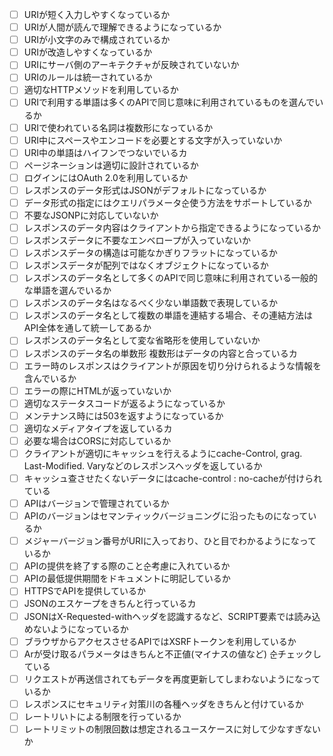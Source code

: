 - [ ] URIが短く入力しやすくなっているか
- [ ] URIが人間が読んで理解できるようになっているか
- [ ] URIが小文字のみで構成されているか
- [ ] URIが改造しやすくなっているか
- [ ] URIにサーバ側のアーキテクチャが反映されていないか
- [ ] URIのルールは統一されているか
- [ ] 適切なHTTPメソッドを利用しているか
- [ ] URIで利用する単語は多くのAPIで同じ意味に利用されているものを選んでいるか
- [ ] URIで使われている名詞は複数形になっているか
- [ ] URI中にスペースやエンコードを必要とする文字が入っていないか
- [ ] URI中の単語はハイフンでつないでいるカ
- [ ] ページネーションは適切に設計されているか
- [ ] ログインにはOAuth 2.0を利用しているか
- [ ] レスポンスのデータ形式はJSONがデフォルトになっているか
- [ ] データ形式の指定にはクエリパラメータ순使う方法をサポートしているか
- [ ] 不要なJSONPに対応していないか
- [ ] レスポンスのデータ内容はクライアントから指定できるようになっているか
- [ ] レスポンスデータに不要なエンベロープが入っていないか
- [ ] レスポンスデータの構造は可能なかぎりフラットになっているか
- [ ] レスポンスデータが配列ではなくオブジェクトになっているか
- [ ] レスポンスのデータ名として多くのAPIで同じ意味に利用されている一般的な単語を選んでいるか
- [ ] レスポンスのデータ名はなるべく少ない単語数で表現しているか
- [ ] レスポンスのデータ名として複数の単語を連結する場合、その連結方法はAPI全体を通して統一してあるか
- [ ] レスポンスのデータ名として変な省略形を使用していないか
- [ ] レスポンスのデータ名の単数形 複数形はデータの内容と合っているカ
- [ ] エラー時のレスポンスはクライアントが原因を切り分けられるような情報を含んでいるか
- [ ] エラーの際にHTMLが返っていないか
- [ ] 適切なステータスコードが返るようになっているか
- [ ] メンテナンス時には503を返すようになっているか
- [ ] 適切なメディアタイプを返しているカ
- [ ] 必要な場合はCORSに対応しているか
- [ ] クライアントが適切にキャッシュを行えるようにcache-Control, grag. Last-Modified. Varyなどのレスポンスヘッダを返しているか
- [ ] キャッシュ查させたくないデータにはcache-control : no-cacheが付けられている
- [ ] APIはバージョンで管理されているか
- [ ] APIのバージョンはセマンティックバージョニングに沿ったものになっているか
- [ ] メジャーバージョン番号がURIに入っており、ひと目でわかるようになっているか
- [ ] APIの提供を終了する際のこと순考慮に入れているか
- [ ] APIの最低提供期間をドキュメントに明記しているか
- [ ] HTTPSでAPIを提供しているか
- [ ] JSONのエスケープをきちんと行っているカ
- [ ] JSONはX-Requested-withヘッダを認識するなど、SCRIPT要素では読み込めないようになっているか
- [ ] ブラウザからアクセスさせるAPIではXSRFトークンを利用しているか
- [ ] Arが受け取るパラメータはきちんと不正値(マイナスの値など) 순チェックしている
- [ ] リクエストが再送信されてもデータを再度更新してしまわないようになっているか
- [ ] レスポンスにセキュリティ対策川の各種ヘッダをきちんと付けているか
- [ ] レートリいトによる制限を行っているか
- [ ] レートリミットの制限回数は想定されるユースケースに対して少なすぎないか
